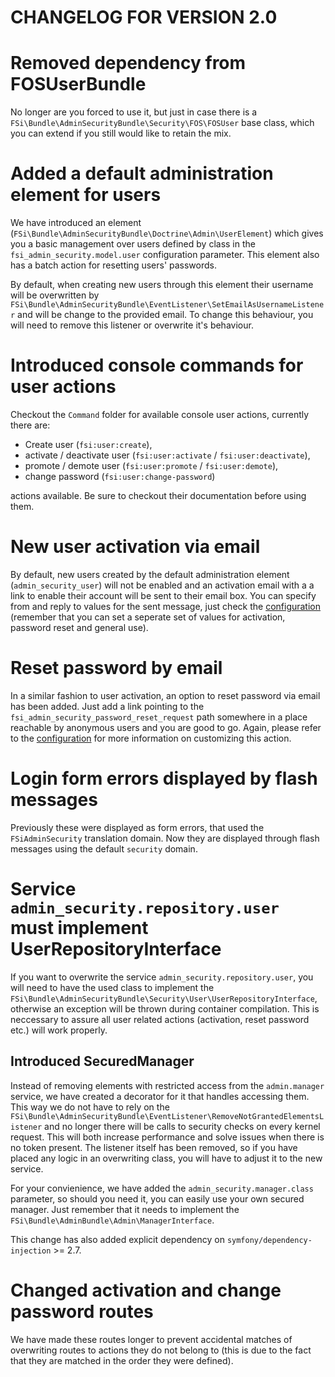 # CHANGELOG FOR VERSION 2.0

# Removed dependency from FOSUserBundle

No longer are you forced to use it, but just in case there is a `FSi\Bundle\AdminSecurityBundle\Security\FOS\FOSUser`
base class, which you can extend if you still would like to retain the mix.

# Added a default administration element for users

We have introduced an element (`FSi\Bundle\AdminSecurityBundle\Doctrine\Admin\UserElement`)
which gives you a basic management over users defined by class in the `fsi_admin_security.model.user`
configuration parameter. This element also has a batch action for resetting users'
passwords.

By default, when creating new users through this element their username will be
overwritten by `FSi\Bundle\AdminSecurityBundle\EventListener\SetEmailAsUsernameListener`
and will be change to the provided email. To change this behaviour, you will need
to remove this listener or overwrite it's behaviour.

# Introduced console commands for user actions

Checkout the `Command` folder for available console user actions, currently there
are:

- Create user (`fsi:user:create`),
- activate / deactivate user (`fsi:user:activate` / `fsi:user:deactivate`),
- promote / demote user (`fsi:user:promote` / `fsi:user:demote`),
- change password (`fsi:user:change-password`)

actions available. Be sure to checkout their documentation before using them.

# New user activation via email

By default, new users created by the default administration element (`admin_security_user`)
will not be enabled and an activation email with a a link to enable their account
will be sent to their email box. You can specify from and reply to values for
the sent message, just check the [configuration](Resources/doc/configuration.md)
(remember that you can set a seperate set of values for activation, password
reset and general use).

# Reset password by email

In a similar fashion to user activation, an option to reset password via email
has been added. Just add a link pointing to the `fsi_admin_security_password_reset_request`
path somewhere in a place reachable by anonymous users and you are good to go.
Again, please refer to the [configuration](Resources/doc/configuration.md) for
more information on customizing this action.

# Login form errors displayed by flash messages

Previously these were displayed as form errors, that used the `FSiAdminSecurity`
translation domain. Now they are displayed through flash messages using the default
`security` domain.

# Service `admin_security.repository.user` must implement UserRepositoryInterface

If you want to overwrite the service `admin_security.repository.user`, you will
need to have the used class to implement the `FSi\Bundle\AdminSecurityBundle\Security\User\UserRepositoryInterface`,
otherwise an exception will be thrown during container compilation. This is neccessary
to assure all user related actions (activation, reset password etc.) will work properly.

## Introduced SecuredManager

Instead of removing elements with restricted access from the `admin.manager` service,
we have created a decorator for it that handles accessing them. This way we do not
have to rely on the `FSi\Bundle\AdminSecurityBundle\EventListener\RemoveNotGrantedElementsListener`
and no longer there will be calls to security checks on every kernel request. This
will both increase performance and solve issues when there is no token present.
The listener itself has been removed, so if you have placed any logic in an overwriting
class, you will have to adjust it to the new service.

For your convienience, we have added the `admin_security.manager.class` parameter,
so should you need it, you can easily use your own secured manager. Just remember
that it needs to implement the `FSi\Bundle\AdminBundle\Admin\ManagerInterface`.

This change has also added explicit dependency on `symfony/dependency-injection` >= 2.7.

# Changed activation and change password routes

We have made these routes longer to prevent accidental matches of overwriting
routes to actions they do not belong to (this is due to the fact that they are
matched in the order they were defined).
